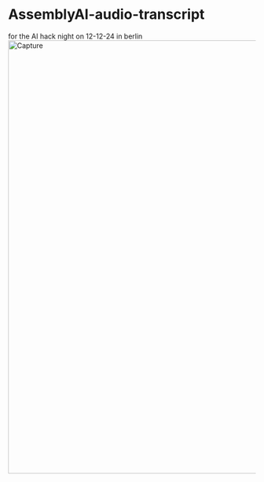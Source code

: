 # AssemblyAI-audio-transcript
for the AI hack night on 12-12-24 in berlin
<img width="883" alt="Capture" src="https://github.com/user-attachments/assets/034afaa1-bdb0-4c2c-833d-c9d84e34aadb" />
